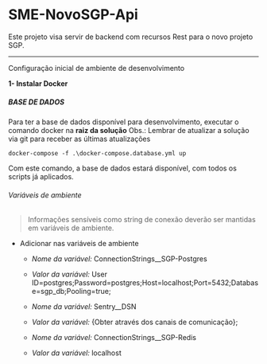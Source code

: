 # SME-NovoSGP-Api
Este projeto visa servir de backend com recursos Rest para o novo projeto SGP.

------------



Configuração inicial de ambiente de desenvolvimento

**1- Instalar Docker**

##### BASE DE DADOS

Para ter a base de dados disponível para desenvolvimento, executar o comando docker na **raiz da solução**
Obs.: Lembrar de atualizar a solução via git para receber as últimas atualizações
```
docker-compose -f .\docker-compose.database.yml up
```

Com este comando, a base de dados estará disponível, com todos os scripts já aplicados.

###### Variáveis de ambiente
> Informações sensíveis como string de conexão deverão ser mantidas em variáveis de ambiente. 

-  Adicionar nas variáveis de ambiente
   - *Nome da variável:* ConnectionStrings__SGP-Postgres
   - *Valor da variável:*  User ID=postgres;Password=postgres;Host=localhost;Port=5432;Database=sgp_db;Pooling=true;
   
   - *Nome da variável:* Sentry__DSN
   - *Valor da variável:*  {Obter através dos canais de comunicação};

   - *Nome da variável:* ConnectionStrings__SGP-Redis
   - *Valor da variável:*  localhost
